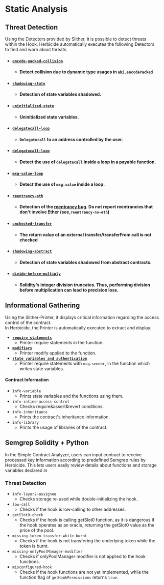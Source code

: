 # Static Analysis

## Threat Detection

Using the Detectors provided by Slither, it is possible to detect threats within the Hook. Herbicide automatically executes the following Detectors to find and warn about threats.

* #### [`encode-packed-collision`](https://github.com/crytic/slither/wiki/Detector-Documentation#abi-encodepacked-collision)
  * #### Detect collision due to dynamic type usages in `abi.encodePacked`
* #### [`shadowing-state`](https://github.com/crytic/slither/wiki/Detector-Documentation#state-variable-shadowing)
  * #### Detection of state variables shadowed.
* #### [`uninitialized-state`](https://github.com/crytic/slither/wiki/Detector-Documentation#uninitialized-state-variables)
  * #### Uninitialized state variables.
* #### [`delegatecall-loop`](https://github.com/crytic/slither/wiki/Detector-Documentation#controlled-delegatecall)
  * #### `Delegatecall`  to an address controlled by the user.
* #### [`delegatecall-loop`](https://github.com/crytic/slither/wiki/Detector-Documentation#payable-functions-using-delegatecall-inside-a-loop)
  * #### Detect the use of `delegatecall` inside a loop in a payable function.
* #### [`msg-value-loop`](https://github.com/crytic/slither/wiki/Detector-Documentation#msgvalue-inside-a-loop)
  * #### Detect the use of `msg.value` inside a loop.
* #### [`reentrancy-eth`](https://github.com/crytic/slither/wiki/Detector-Documentation#reentrancy-vulnerabilities)
  * #### Detection of the [reentrancy bug](https://github.com/trailofbits/not-so-smart-contracts/tree/master/reentrancy). Do not report reentrancies that don't involve Ether (see,`reentrancy-no-eth`)
* #### [`unchecked-transfer`](https://github.com/crytic/slither/wiki/Detector-Documentation#unchecked-transfer)
  * #### The return value of an external transfer/transferFrom call is not checked
* #### [`shadowing-abstract`](https://github.com/crytic/slither/wiki/Detector-Documentation#state-variable-shadowing-from-abstract-contracts)
  * #### Detection of state variables shadowed from abstract contracts.
* #### [`divide-before-multiply`](https://github.com/crytic/slither/wiki/Detector-Documentation#divide-before-multiply)
  * #### Solidity's integer division truncates. Thus, performing division before multiplication can lead to precision loss.

## Informational Gathering

Using the Slither-Printer, it displays critical information regarding the access control of the contract.\
In Herbicide, the Printer is automatically executed to extract and display.

* [**`require statements`**](https://github.com/crytic/slither/wiki/Printer-documentation#require)
  * Printer require statements in the function.
* [**`modifiers`**](https://github.com/crytic/slither/wiki/Printer-documentation#modifiers)
  * Printer modify applied to the function.
* [**`state variables and authentication`**](https://github.com/crytic/slither/wiki/Printer-documentation#variables-written-and-authorization)
  * Printer require statements with `msg.sender`, in the function which writes state variables.

#### Contract Information

* `info-variable`
  * Prints state variables and the functions using them.&#x20;
* `info-inline-access-control`
  * Checks require\&assert\&revert conditions.
* `info-inheritance`
  * Prints the contract's inheritance information.
* `info-library`
  * Prints the usage of libraries of the contract.

## Semgrep Solidity + Python

In the Simple Contract Analyzer, users can input contract to receive processed key information according to predefined Semgrep rules by Herbicide. This lets users easily review details about functions and storage variables declared in

### Threat Detection

* `info-layer2-assignee`
  * Checks storage re-used while double-initializing the hook.
* `low-call`
  * Checks if the hook is low-calling to other addresses.
* `getSlot0-check`
  * Checks if the hook is calling getSlot0 function, as it is dangerous if the hook operates as an oracle, returning the getSlot0 value as the price of the pool.
* `missing-token-transfer-while-burnt`
  * Checks if the hook is not transfering the underlying token while the token is burnt.
* `missing-onlyPoolManager-modifier`
  * Checks if onlyPoolManager modifier is not applied to the hook functions.
* `misconfigured-hook`
  * Checks if the hook functions are not yet implemented, while the function flag of `getHookPermissions` returns `true`.
